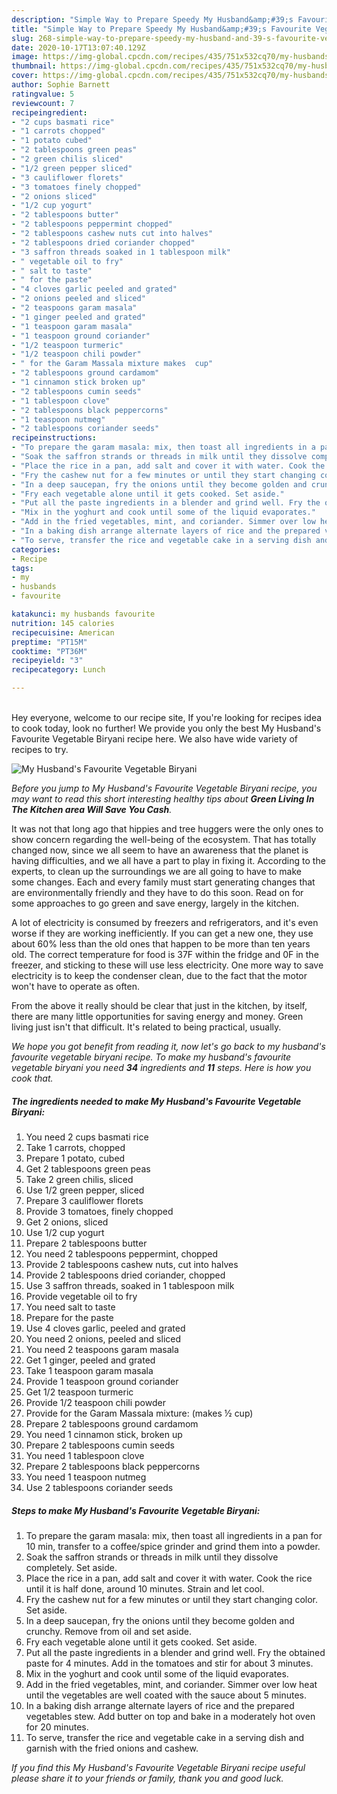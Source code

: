 ```yaml
---
description: "Simple Way to Prepare Speedy My Husband&amp;#39;s Favourite Vegetable Biryani"
title: "Simple Way to Prepare Speedy My Husband&amp;#39;s Favourite Vegetable Biryani"
slug: 268-simple-way-to-prepare-speedy-my-husband-and-39-s-favourite-vegetable-biryani
date: 2020-10-17T13:07:40.129Z
image: https://img-global.cpcdn.com/recipes/435/751x532cq70/my-husbands-favourite-vegetable-biryani-recipe-main-photo.jpg
thumbnail: https://img-global.cpcdn.com/recipes/435/751x532cq70/my-husbands-favourite-vegetable-biryani-recipe-main-photo.jpg
cover: https://img-global.cpcdn.com/recipes/435/751x532cq70/my-husbands-favourite-vegetable-biryani-recipe-main-photo.jpg
author: Sophie Barnett
ratingvalue: 5
reviewcount: 7
recipeingredient:
- "2 cups basmati rice"
- "1 carrots chopped"
- "1 potato cubed"
- "2 tablespoons green peas"
- "2 green chilis sliced"
- "1/2 green pepper sliced"
- "3 cauliflower florets"
- "3 tomatoes finely chopped"
- "2 onions sliced"
- "1/2 cup yogurt"
- "2 tablespoons butter"
- "2 tablespoons peppermint chopped"
- "2 tablespoons cashew nuts cut into halves"
- "2 tablespoons dried coriander chopped"
- "3 saffron threads soaked in 1 tablespoon milk"
- " vegetable oil to fry"
- " salt to taste"
- " for the paste"
- "4 cloves garlic peeled and grated"
- "2 onions peeled and sliced"
- "2 teaspoons garam masala"
- "1 ginger peeled and grated"
- "1 teaspoon garam masala"
- "1 teaspoon ground coriander"
- "1/2 teaspoon turmeric"
- "1/2 teaspoon chili powder"
- " for the Garam Massala mixture makes  cup"
- "2 tablespoons ground cardamom"
- "1 cinnamon stick broken up"
- "2 tablespoons cumin seeds"
- "1 tablespoon clove"
- "2 tablespoons black peppercorns"
- "1 teaspoon nutmeg"
- "2 tablespoons coriander seeds"
recipeinstructions:
- "To prepare the garam masala: mix, then toast all ingredients in a pan for 10 min, transfer to a coffee/spice grinder and grind them into a powder."
- "Soak the saffron strands or threads in milk until they dissolve completely. Set aside."
- "Place the rice in a pan, add salt and cover it with water. Cook the rice until it is half done, around 10 minutes. Strain and let cool."
- "Fry the cashew nut for a few minutes or until they start changing color. Set aside."
- "In a deep saucepan, fry the onions until they become golden and crunchy. Remove from oil and set aside."
- "Fry each vegetable alone until it gets cooked. Set aside."
- "Put all the paste ingredients in a blender and grind well. Fry the obtained paste for 4 minutes. Add in the tomatoes and stir for about 3 minutes."
- "Mix in the yoghurt and cook until some of the liquid evaporates."
- "Add in the fried vegetables, mint, and coriander. Simmer over low heat until the vegetables are well coated with the sauce about 5 minutes."
- "In a baking dish arrange alternate layers of rice and the prepared vegetables stew. Add butter on top and bake in a moderately hot oven for 20 minutes."
- "To serve, transfer the rice and vegetable cake in a serving dish and garnish with the fried onions and cashew."
categories:
- Recipe
tags:
- my
- husbands
- favourite

katakunci: my husbands favourite 
nutrition: 145 calories
recipecuisine: American
preptime: "PT15M"
cooktime: "PT36M"
recipeyield: "3"
recipecategory: Lunch

---
```

<br>
Hey everyone, welcome to our recipe site, If you're looking for recipes idea to cook today, look no further! We provide you only the best My Husband&#39;s Favourite Vegetable Biryani recipe here. We also have wide variety of recipes to try.
<br>


![My Husband&#39;s Favourite Vegetable Biryani](https://img-global.cpcdn.com/recipes/435/751x532cq70/my-husbands-favourite-vegetable-biryani-recipe-main-photo.jpg)

<i>Before you jump to My Husband&#39;s Favourite Vegetable Biryani recipe, you may want to read this short interesting healthy tips about 
<strong>Green Living In The Kitchen area Will Save You Cash</strong>.</i>
</br>

It was not that long ago that hippies and tree huggers were the only ones to show concern regarding the well-being of the ecosystem. That has totally changed now, since we all seem to have an awareness that the planet is having difficulties, and we all have a part to play in fixing it. According to the experts, to clean up the surroundings we are all going to have to make some changes. Each and every family must start generating changes that are environmentally friendly and they have to do this soon. Read on for some approaches to go green and save energy, largely in the kitchen.

A lot of electricity is consumed by freezers and refrigerators, and it's even worse if they are working inefficiently. If you can get a new one, they use about 60% less than the old ones that happen to be more than ten years old. The correct temperature for food is 37F within the fridge and 0F in the freezer, and sticking to these will use less electricity. One more way to save electricity is to keep the condenser clean, due to the fact that the motor won't have to operate as often.

From the above it really should be clear that just in the kitchen, by itself, there are many little opportunities for saving energy and money. Green living just isn't that difficult. It's related to being practical, usually.


<i>We hope you got benefit from reading it, now let's go back to my husband&#39;s favourite vegetable biryani recipe. To make my husband&#39;s favourite vegetable biryani you need <strong>34</strong> ingredients and <strong>11</strong> steps. Here is how you cook that.
</i>

##### The ingredients needed to make My Husband&#39;s Favourite Vegetable Biryani:

1. You need 2 cups basmati rice
1. Take 1 carrots, chopped
1. Prepare 1 potato, cubed
1. Get 2 tablespoons green peas
1. Take 2 green chilis, sliced
1. Use 1/2 green pepper, sliced
1. Prepare 3 cauliflower florets
1. Provide 3 tomatoes, finely chopped
1. Get 2 onions, sliced
1. Use 1/2 cup yogurt
1. Prepare 2 tablespoons butter
1. You need 2 tablespoons peppermint, chopped
1. Provide 2 tablespoons cashew nuts, cut into halves
1. Provide 2 tablespoons dried coriander, chopped
1. Use 3 saffron threads, soaked in 1 tablespoon milk
1. Provide  vegetable oil to fry
1. You need  salt to taste
1. Prepare  for the paste
1. Use 4 cloves garlic, peeled and grated
1. You need 2 onions, peeled and sliced
1. You need 2 teaspoons garam masala
1. Get 1 ginger, peeled and grated
1. Take 1 teaspoon garam masala
1. Provide 1 teaspoon ground coriander
1. Get 1/2 teaspoon turmeric
1. Provide 1/2 teaspoon chili powder
1. Provide  for the Garam Massala mixture: (makes ½ cup)
1. Prepare 2 tablespoons ground cardamom
1. You need 1 cinnamon stick, broken up
1. Prepare 2 tablespoons cumin seeds
1. You need 1 tablespoon clove
1. Prepare 2 tablespoons black peppercorns
1. You need 1 teaspoon nutmeg
1. Use 2 tablespoons coriander seeds


##### Steps to make My Husband&#39;s Favourite Vegetable Biryani:

1. To prepare the garam masala: mix, then toast all ingredients in a pan for 10 min, transfer to a coffee/spice grinder and grind them into a powder.
1. Soak the saffron strands or threads in milk until they dissolve completely. Set aside.
1. Place the rice in a pan, add salt and cover it with water. Cook the rice until it is half done, around 10 minutes. Strain and let cool.
1. Fry the cashew nut for a few minutes or until they start changing color. Set aside.
1. In a deep saucepan, fry the onions until they become golden and crunchy. Remove from oil and set aside.
1. Fry each vegetable alone until it gets cooked. Set aside.
1. Put all the paste ingredients in a blender and grind well. Fry the obtained paste for 4 minutes. Add in the tomatoes and stir for about 3 minutes.
1. Mix in the yoghurt and cook until some of the liquid evaporates.
1. Add in the fried vegetables, mint, and coriander. Simmer over low heat until the vegetables are well coated with the sauce about 5 minutes.
1. In a baking dish arrange alternate layers of rice and the prepared vegetables stew. Add butter on top and bake in a moderately hot oven for 20 minutes.
1. To serve, transfer the rice and vegetable cake in a serving dish and garnish with the fried onions and cashew.


<i>If you find this My Husband&#39;s Favourite Vegetable Biryani recipe useful please share it to your friends or family, thank you and good luck.</i>
